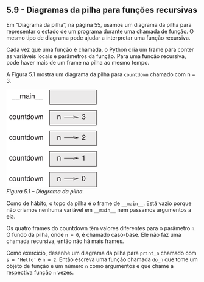 ## 5.9 - Diagramas da pilha para funções recursivas

Em “Diagrama da pilha”, na página 55, usamos um diagrama da pilha para representar o estado de um programa durante uma chamada de função. O mesmo tipo de diagrama pode ajudar a interpretar uma função recursiva.

Cada vez que uma função é chamada, o Python cria um frame para conter as variáveis locais e parâmetros da função. Para uma função recursiva, pode haver mais de um frame na pilha ao mesmo tempo.

A Figura 5.1 mostra um diagrama da pilha para `countdown` chamado com n = 3.

![Figura 5.1 – Diagrama da pilha.](../fig/tnkp_0501.png)
<br>_Figura 5.1 – Diagrama da pilha._

Como de hábito, o topo da pilha é o frame de `__main__`. Está vazio porque não criamos nenhuma variável em `__main__` nem passamos argumentos a ela.

Os quatro frames do countdown têm valores diferentes para o parâmetro `n`. O fundo da pilha, onde `n = 0`, é chamado caso-base. Ele não faz uma chamada recursiva, então não há mais frames.

Como exercício, desenhe um diagrama da pilha para `print_n` chamado com `s = 'Hello'` e `n = 2`. Então escreva uma função chamada `do_n` que tome um objeto de função e um número `n` como argumentos e que chame a respectiva função `n` vezes.
